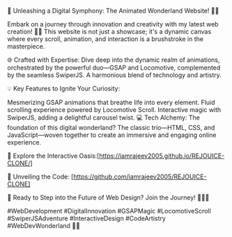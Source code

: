 🚀 Unleashing a Digital Symphony: The Animated Wonderland Website! 🌟🎨

Embark on a journey through innovation and creativity with my latest web creation! 🚀✨ This website is not just a showcase; it's a dynamic canvas where every scroll, animation, and interaction is a brushstroke in the masterpiece.

🌐 Crafted with Expertise:
Dive deep into the dynamic realm of animations, orchestrated by the powerful duo—GSAP and Locomotive, complemented by the seamless SwiperJS. A harmonious blend of technology and artistry.

💡 Key Features to Ignite Your Curiosity:

Mesmerizing GSAP animations that breathe life into every element.
Fluid scrolling experience powered by Locomotive Scroll.
Interactive magic with SwiperJS, adding a delightful carousel twist.
💻 Tech Alchemy:
The foundation of this digital wonderland? The classic trio—HTML, CSS, and JavaScript—woven together to create an immersive and engaging online experience.

🔗 Explore the Interactive Oasis:[https://iamrajeev2005.github.io/REJOUICE-CLONE/]

📁 Unveiling the Code: [https://github.com/iamrajeev2005/REJOUICE-CLONE]

🚀 Ready to Step into the Future of Web Design? Join the Journey! 💫👨‍💻

#WebDevelopment #DigitalInnovation #GSAPMagic #LocomotiveScroll #SwiperJSAdventure #InteractiveDesign #CodeArtistry #WebDevWonderland 🌈✨
